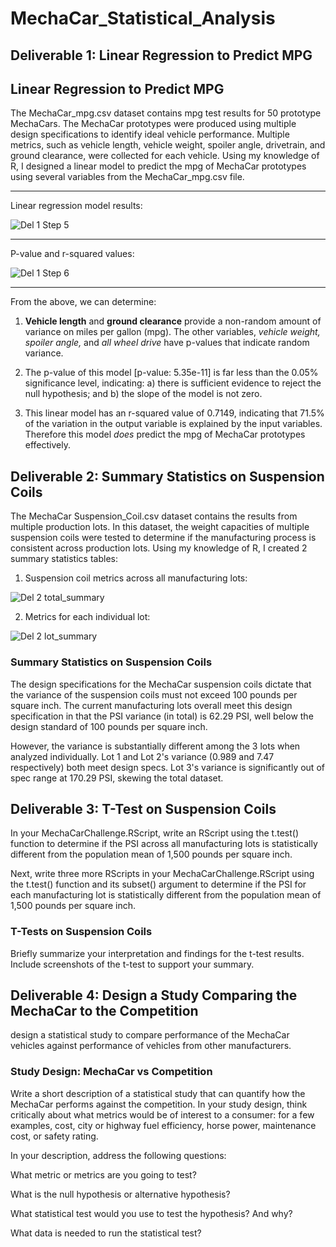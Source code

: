 # MechaCar_Statistical_Analysis

## Deliverable 1: Linear Regression to Predict MPG

## Linear Regression to Predict MPG

The MechaCar_mpg.csv dataset contains mpg test results for 50 prototype MechaCars. The MechaCar prototypes were produced using multiple design specifications to identify ideal vehicle performance. Multiple metrics, such as vehicle length, vehicle weight, spoiler angle, drivetrain, and ground clearance, were collected for each vehicle. Using my knowledge of R, I designed a linear model to predict the mpg of MechaCar prototypes using several variables from the MechaCar_mpg.csv file. 

---

Linear regression model results:

![Del 1 Step 5](https://user-images.githubusercontent.com/97558998/171662208-1225ab9f-ff11-490d-81fc-fd4c2441ac8c.png)

---

P-value and r-squared values:

![Del 1 Step 6](https://user-images.githubusercontent.com/97558998/171662360-9019856a-e5fa-4600-8914-d5cf515c4fe6.png)

---

From the above, we can determine:

1. **Vehicle length** and **ground clearance** provide a non-random amount of variance on miles per gallon (mpg). The other variables, *vehicle weight, spoiler angle,* and *all wheel drive* have p-values that indicate random variance.

2. The p-value of this model [p-value: 5.35e-11] is far less than the 0.05% significance level, indicating: a) there is sufficient evidence to reject the null hypothesis; and b) the slope of the model is not zero.

3. This linear model has an r-squared value of 0.7149, indicating that 71.5% of the variation in the output variable is explained by the input variables. Therefore this model *does* predict the mpg of MechaCar prototypes effectively.

## Deliverable 2: Summary Statistics on Suspension Coils

The MechaCar Suspension_Coil.csv dataset contains the results from multiple production lots. In this dataset, the weight capacities of multiple suspension coils were tested to determine if the manufacturing process is consistent across production lots. Using my knowledge of R, I created 2 summary statistics tables:

1. Suspension coil metrics across all manufacturing lots:

![Del 2 total_summary](https://user-images.githubusercontent.com/97558998/171692197-addc7239-3430-49ac-9f11-bcfc1cd57352.png)

2. Metrics for each individual lot:

![Del 2 lot_summary](https://user-images.githubusercontent.com/97558998/171692049-0db8b950-973f-4e60-aba7-bb974d583d41.png)

### Summary Statistics on Suspension Coils

The design specifications for the MechaCar suspension coils dictate that the variance of the suspension coils must not exceed 100 pounds per square inch. The current manufacturing lots overall meet this design specification in that the PSI variance (in total) is 62.29 PSI, well below the design standard of 100 pounds per square inch.

However, the variance is substantially different among the 3 lots when analyzed individually. Lot 1 and Lot 2's variance (0.989 and 7.47 respectively) both meet design specs. Lot 3's variance is significantly out of spec range at 170.29 PSI, skewing the total dataset.

## Deliverable 3: T-Test on Suspension Coils

In your MechaCarChallenge.RScript, write an RScript using the t.test() function to determine if the PSI across all manufacturing lots is statistically different from the population mean of 1,500 pounds per square inch.

Next, write three more RScripts in your MechaCarChallenge.RScript using the t.test() function and its subset() argument to determine if the PSI for each manufacturing lot is statistically different from the population mean of 1,500 pounds per square inch.

### T-Tests on Suspension Coils

Briefly summarize your interpretation and findings for the t-test results. Include screenshots of the t-test to support your summary.

## Deliverable 4: Design a Study Comparing the MechaCar to the Competition

design a statistical study to compare performance of the MechaCar vehicles against performance of vehicles from other manufacturers.

### Study Design: MechaCar vs Competition

Write a short description of a statistical study that can quantify how the MechaCar performs against the competition. In your study design, think critically about what metrics would be of interest to a consumer: for a few examples, cost, city or highway fuel efficiency, horse power, maintenance cost, or safety rating.

In your description, address the following questions:

What metric or metrics are you going to test?

What is the null hypothesis or alternative hypothesis?

What statistical test would you use to test the hypothesis? And why?

What data is needed to run the statistical test?
